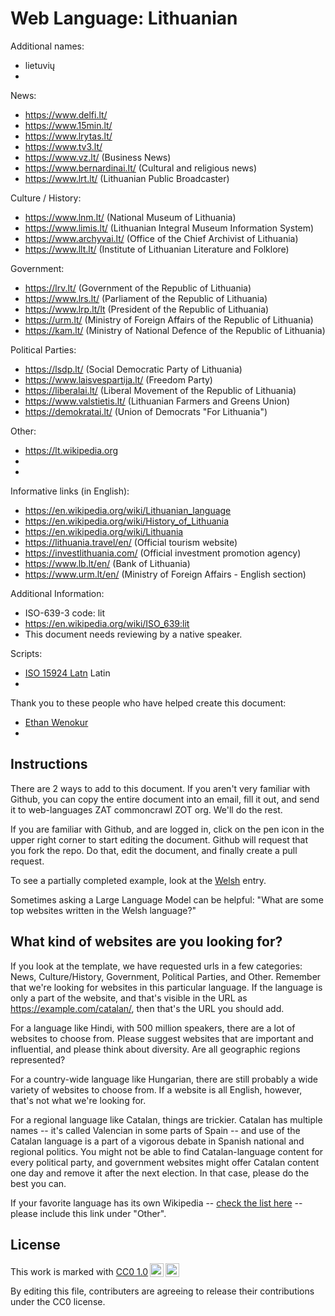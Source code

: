 # Web Language: Lithuanian

Additional names:
- lietuvių
- 

News:
- https://www.delfi.lt/
- https://www.15min.lt/
- https://www.lrytas.lt/
- https://www.tv3.lt/
- https://www.vz.lt/ (Business News)
- https://www.bernardinai.lt/ (Cultural and religious news)
- https://www.lrt.lt/ (Lithuanian Public Broadcaster)

Culture / History:
- https://www.lnm.lt/ (National Museum of Lithuania)
- https://www.limis.lt/ (Lithuanian Integral Museum Information System)
- https://www.archyvai.lt/ (Office of the Chief Archivist of Lithuania)
- https://www.llt.lt/ (Institute of Lithuanian Literature and Folklore)

Government:
- https://lrv.lt/ (Government of the Republic of Lithuania)
- https://www.lrs.lt/ (Parliament of the Republic of Lithuania)
- https://www.lrp.lt/lt (President of the Republic of Lithuania)
- https://urm.lt/ (Ministry of Foreign Affairs of the Republic of Lithuania)
- https://kam.lt/ (Ministry of National Defence of the Republic of Lithuania)

Political Parties:
- https://lsdp.lt/ (Social Democratic Party of Lithuania)
- https://www.laisvespartija.lt/ (Freedom Party)
- https://liberalai.lt/ (Liberal Movement of the Republic of Lithuania)
- https://www.valstietis.lt/ (Lithuanian Farmers and Greens Union)
- https://demokratai.lt/ (Union of Democrats "For Lithuania")

Other:
- https://lt.wikipedia.org
- 
- 

Informative links (in English):
- https://en.wikipedia.org/wiki/Lithuanian_language
- https://en.wikipedia.org/wiki/History_of_Lithuania
- https://en.wikipedia.org/wiki/Lithuania
- https://lithuania.travel/en/ (Official tourism website)
- https://investlithuania.com/ (Official investment promotion agency)
- https://www.lb.lt/en/ (Bank of Lithuania)
- https://www.urm.lt/en/ (Ministry of Foreign Affairs - English section)

Additional Information:
- ISO-639-3 code: lit
- https://en.wikipedia.org/wiki/ISO_639:lit
- This document needs reviewing by a native speaker.


Scripts:
- <a href="https://en.wikipedia.org/wiki/ISO_15924">ISO 15924 Latn</a> Latin
- 

Thank you to these people who have helped create this document:
- [Ethan Wenokur](https://github.com/e-Winnie)
- 

## Instructions

There are 2 ways to add to this document. If you aren't very familiar
with Github, you can copy the entire document into an email, fill it
out, and send it to web-languages ZAT commoncrawl ZOT org. We'll do the rest.

If you are familiar with Github, and are logged in, click on the pen
icon in the upper right corner to start editing the document.
Github will request that you fork the repo. Do that, edit the
document, and finally create a pull request.

To see a partially completed example, look at the
[Welsh](../living/welsh.md) entry.

Sometimes asking a Large Language Model can be helpful: "What are some
top websites written in the Welsh language?"

## What kind of websites are you looking for?

If you look at the template, we have requested urls in a few
categories: News, Culture/History, Government, Political Parties, and
Other. Remember that we're looking for websites in this particular
language. If the language is only a part of the website, and that's
visible in the URL as https://example.com/catalan/, then that's the
URL you should add.

For a language like Hindi, with 500 million speakers, there are a lot
of websites to choose from. Please suggest websites that are important
and influential, and please think about diversity. Are all geographic
regions represented?

For a country-wide language like Hungarian, there are still probably a
wide variety of websites to choose from. If a website is all English,
however, that's not what we're looking for.

For a regional language like Catalan, things are trickier. Catalan has
multiple names -- it's called Valencian in some parts of Spain -- and
use of the Catalan language is a part of a vigorous debate in Spanish
national and regional politics. You might not be able to find
Catalan-language content for every political party, and government
websites might offer Catalan content one day and remove it after
the next election. In that case, please do the best you can.

If your favorite language has its own Wikipedia -- [check the list here](https://en.wikipedia.org/wiki/List_of_Wikipedias) --
please include this link under "Other".

## License

<p xmlns:cc="http://creativecommons.org/ns#" >This work is marked with <a href="https://creativecommons.org/publicdomain/zero/1.0/?ref=chooser-v1" target="_blank" rel="license noopener noreferrer" style="display:inline-block;">CC0 1.0<img style="height:22px!important;margin-left:3px;vertical-align:text-bottom;" src="https://mirrors.creativecommons.org/presskit/icons/cc.svg?ref=chooser-v1" alt=""><img style="height:22px!important;margin-left:3px;vertical-align:text-bottom;" src="https://mirrors.creativecommons.org/presskit/icons/zero.svg?ref=chooser-v1" alt=""></a></p>

By editing this file, contributers are agreeing to release their contributions under the CC0 license.
